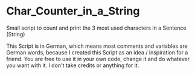 # Char_Counter_in_a_String
Small script to count and print the 3 most used characters in a Sentence (String)

This Script is in German, which means most comments and variables are German words, because I created this Script as an idea / inspiration for a friend. 
You are free to use it in your own code, change it and do whatever you want with it. I don't take credits or anything for it.
